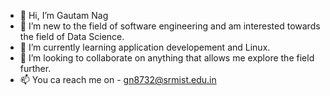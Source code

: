 - 👋 Hi, I’m Gautam Nag
- 👀 I’m new to the field of software engineering and am interested towards the field of Data Science.
- 🌱 I’m currently learning application developement and Linux.
- 💞️ I’m looking to collaborate on anything that allows me explore the field further.
- 📫 You ca reach me on - gn8732@srmist.edu.in

<!---
gautamnag279/gautamnag279 is a ✨ special ✨ repository because its `README.md` (this file) appears on your GitHub profile.
You can click the Preview link to take a look at your changes.
--->
